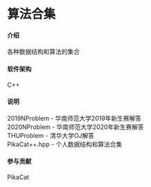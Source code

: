 # 算法合集

#### 介绍
各种数据结构和算法的集合

#### 软件架构
C++

#### 说明
2019NProblem - 华南师范大学2019年新生赛解答\
2020NProblem - 华南师范大学2020年新生赛解答\
THUProblem - 清华大学OJ解答\
PikaCat++.hpp - 个人数据结构和算法合集

#### 参与贡献
PikaCat
